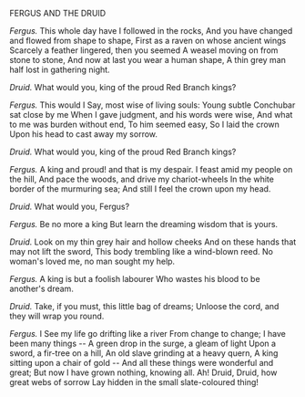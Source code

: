 FERGUS AND THE DRUID

*Fergus.* This whole day have I followed in the rocks,
And you have changed and flowed from shape to shape,
First as a raven on whose ancient wings
Scarcely a feather lingered, then you seemed
A weasel moving on from stone to stone,
And now at last you wear a human shape,
A thin grey man half lost in gathering night.

*Druid.* What would you, king of the proud Red Branch kings?

*Fergus.* This would I Say, most wise of living souls:
Young subtle Conchubar sat close by me
When I gave judgment, and his words were wise,
And what to me was burden without end,
To him seemed easy, So I laid the crown
Upon his head to cast away my sorrow.

*Druid.* What would you, king of the proud Red Branch kings?

*Fergus.* A king and proud! and that is my despair.
I feast amid my people on the hill,
And pace the woods, and drive my chariot-wheels
In the white border of the murmuring sea;
And still I feel the crown upon my head.

*Druid.* What would you, Fergus?

*Fergus.* Be no more a king
But learn the dreaming wisdom that is yours.

*Druid.* Look on my thin grey hair and hollow cheeks
And on these hands that may not lift the sword,
This body trembling like a wind-blown reed.
No woman's loved me, no man sought my help.

*Fergus.* A king is but a foolish labourer
Who wastes his blood to be another's dream.

*Druid.* Take, if you must, this little bag of dreams;
Unloose the cord, and they will wrap you round.

*Fergus.* I See my life go drifting like a river
From change to change; I have been many things --
A green drop in the surge, a gleam of light
Upon a sword, a fir-tree on a hill,
An old slave grinding at a heavy quern,
A king sitting upon a chair of gold --
And all these things were wonderful and great;
But now I have grown nothing, knowing all.
Ah! Druid, Druid, how great webs of sorrow
Lay hidden in the small slate-coloured thing!
